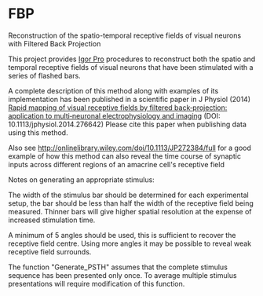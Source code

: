 # FBP
Reconstruction of the spatio-temporal receptive fields of visual neurons with Filtered Back Projection

This project provides [Igor Pro](https://www.wavemetrics.com/products/igorpro) procedures to reconstruct both the spatio and temporal receptive fields of visual neurons that have been stimulated with a series of flashed bars. 

A complete description of this method along with examples of its implementation has been published in a scientific paper in J Physiol (2014) [Rapid mapping of visual receptive fields by filtered back‐projection: application to multi‐neuronal electrophysiology and imaging](https://physoc.onlinelibrary.wiley.com/doi/full/10.1113/jphysiol.2014.276642) (DOI: 10.1113/jphysiol.2014.276642) 
Please cite this paper when publishing data using this method.

Also see http://onlinelibrary.wiley.com/doi/10.1113/JP272384/full for a good example of how this method can also reveal the time course of synaptic inputs across different regions of an amacrine cell's receptive field




Notes on generating an appropriate stimulus:

The width of the stimulus bar should be determined for each experimental setup, the bar should be less than half the width of the receptive field being measured. Thinner bars will give higher spatial resolution at the expense of increased stimulation time. 

A minimum of 5 angles should be used, this is sufficient to recover the receptive field centre. Using more angles it may be possible to reveal weak receptive field surrounds.

The function "Generate_PSTH" assumes that the complete stimulus sequence has been presented only once. To average multiple stimulus presentations will require modification of this function.
	

